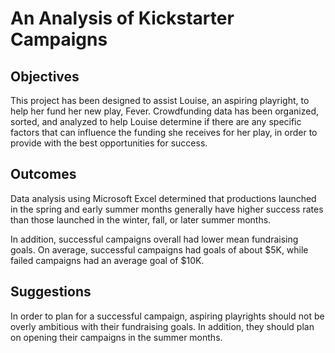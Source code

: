 # An Analysis of Kickstarter Campaigns
## Objectives
This project has been designed to assist Louise, an aspiring playright, to help her fund her new play, Fever.
Crowdfunding data has been organized, sorted, and analyzed to help Louise determine if there are any specific factors that can influence the funding she receives for her play, in order to provide with the best opportunities for success.

## Outcomes
Data analysis using Microsoft Excel determined that productions launched in the spring and early summer months generally have higher success rates than those launched in the winter, fall, or later summer months.

In addition, successful campaigns overall had lower mean fundraising goals. On average, successful campaigns had goals of about $5K, while failed campaigns had an average goal of $10K.

## Suggestions
In order to plan for a successful campaign, aspiring playrights should not be overly ambitious with their fundraising goals. In addition, they should plan on opening their campaigns in the summer months. 
